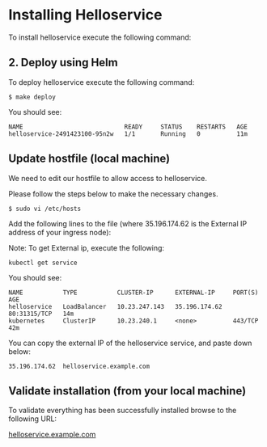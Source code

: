 # Installing Helloservice


To install helloservice execute the following command:

## 2. Deploy using Helm

To deploy helloservice execute the following command:

```
$ make deploy
```

You should see:

```
NAME                            READY     STATUS    RESTARTS   AGE
helloservice-2491423100-95n2w   1/1       Running   0          11m
```

## Update hostfile (local machine)

We need to edit our hostfile to allow access to helloservice.

Please follow the steps below to make the necessary changes.

```
$ sudo vi /etc/hosts
```

Add the following lines to the file (where 35.196.174.62  is the External IP address of your ingress node):

Note: To get External ip, execute the following:

```
kubectl get service
```

You should see:

```                  
NAME           TYPE           CLUSTER-IP      EXTERNAL-IP     PORT(S)        AGE
helloservice   LoadBalancer   10.23.247.143   35.196.174.62   80:31315/TCP   14m
kubernetes     ClusterIP      10.23.240.1     <none>          443/TCP        42m
```

You can copy the external IP of the helloservice service, and paste down below:

```
35.196.174.62  helloservice.example.com
```

## Validate installation (from your local machine)

To validate everything has been successfully installed browse to the following URL:

[helloservice.example.com](http://helloservice.example.com)